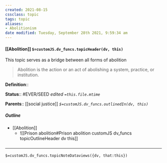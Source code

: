 ```yaml
---
created: 2021-08-15
cssclass: topic
tags: topic
aliases:
- Abolitionism
date modified: Tuesday, September 28th 2021, 9:59:34 am
---
```


#### [[Abolition]] `$=customJS.dv_funcs.topicHeader(dv, this)`

This topic serves as a bridge between all forms of abolition

> Abolition is the action or an act of abolishing a system, practice, or institution.

**Definition**::

**Status**:: #EVER/SEED
*edited `=this.file.mtime`*

**Parents**:: [[social justice]]
*`$=customJS.dv_funcs.outlinedIn(dv, this)`*

##### Outline
- [[Abolition]]
	- ![[Prison abolition#Prison abolition customJS dv_funcs topicOutlineHeader dv this]]

### <hr class="dataviews"/>

`$=customJS.dv_funcs.topicNoteDataviews({dv, that:this})`